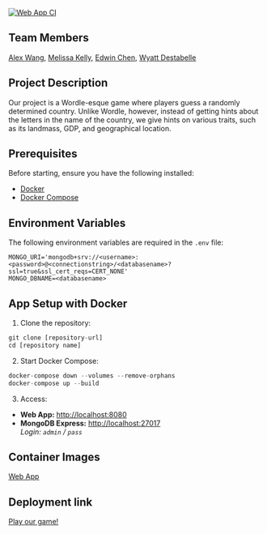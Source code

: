 [![Web App CI](https://github.com/software-students-spring2025/5-final-unknownteam/actions/workflows/web_app.yml/badge.svg)](https://github.com/software-students-spring2025/5-final-unknownteam/actions/workflows/web_app.yml)

## Team Members
[Alex Wang](https://github.com/alw9411), [Melissa Kelly](https://github.com/melissalkelly), [Edwin Chen](https://github.com/Eracks1012), [Wyatt Destabelle](https://github.com/Wyatt-Destabelle)

## Project Description
Our project is a Wordle-esque game where players guess a randomly determined country. Unlike Wordle, however, instead of getting hints about the letters in the name of the country, we give hints on various traits, such as its landmass, GDP, and geographical location.

## Prerequisites

Before starting, ensure you have the following installed:

- [Docker](https://www.docker.com/products/docker-desktop/)
- [Docker Compose](https://docs.docker.com/compose/install/)

## Environment Variables

The following environment variables are required in the `.env` file:

```env
MONGO_URI='mongodb+srv://<username>:<password>@<connectionstring>/<databasename>?ssl=true&ssl_cert_reqs=CERT_NONE'
MONGO_DBNAME=<databasename>
```

## App Setup with Docker

1. Clone the repository:
```python
git clone [repository-url]
cd [repository name]
```

2. Start Docker Compose:
```python
docker-compose down --volumes --remove-orphans
docker-compose up --build
```

3. Access:
- **Web App:** [http://localhost:8080](http://localhost:8080)  
- **MongoDB Express:** [http://localhost:27017](http://localhost:27017)  
  _Login: `admin` / `pass`_

## Container Images
[Web App](https://hub.docker.com/r/mlkelly/5-final-unknownteam-web-app)

## Deployment link
[Play our game!](https://wordle-app-b7yeu.ondigitalocean.app/)
